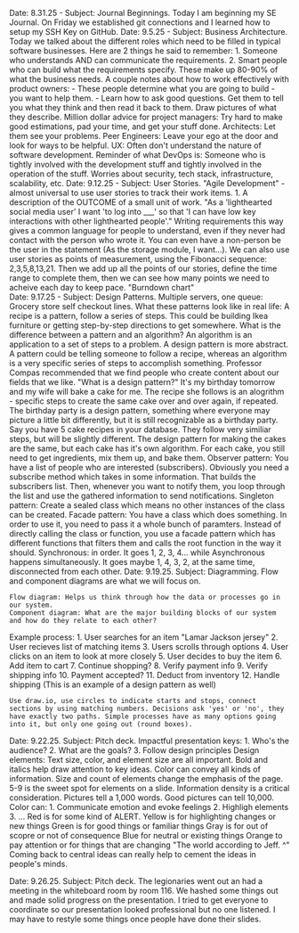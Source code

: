 Date: 8.31.25 - Subject: Journal Beginnings. Today I am beginning my SE Journal. On Friday we established git connections and I learned how to setup my SSH Key on GitHub.
Date: 9.5.25 - Subject: Business Architecture. Today we talked about the different roles which need to be filled in typical software businesses. Here are 2 things he said to remember:
	1. Someone who understands AND can communicate the requirements.
	2. Smart people who can build what the requirements specify.
These make up 80-90% of what the business needs. A couple notes about how to work effectively with product owners:
	- These people determine what you are going to build - you want to help them.
	- Learn how to ask good questions. Get them to tell you what they think and then read it back to them. Draw pictures of what they describe.
Million dollar advice for project managers: Try hard to make good estimations, pad your time, and get your stuff done. 
Architects: Let them see your problems.
Peer Engineers: Leave your ego at the door and look for ways to be helpful.
UX: Often don't understand the nature of software development. 
Reminder of what DevOps is: 
	Someone who is tightly involved with the development stuff and tightly 
	involved in the operation of the stuff. Worries about security, tech 
	stack, infrastructure, scalability, etc.
Date: 9.12.25 - Subject: User Stories. 
	"Agile Development" - almost universal to use user stories to track their work items.
	1. A description of the OUTCOME of a small unit of work.
	"As a 'lighthearted social media user' I want 'to log into ___' so that 'I can have low key interactions with other lighthearted people'."
	Writing requirements this way gives a common language for people to understand, even if they never had contact with the person who wrote it. You can even have a non-person be the user in the statement (As the storage module, I want...). 
	We can also use user stories as points of measurement, using the Fibonacci sequence: 2,3,5,8,13,21. Then we add up all the points of our stories, define the time range to complete them, then we can see how many points we need to acheive each day to keep pace. "Burndown chart" 	
Date: 9.17.25 - Subject: Design Patterns. Multiple servers, one queue: Grocery store self checkout lines. What these patterns look like in real life:
	A recipe is a pattern, follow a series of steps. This could be building Ikea furniture or getting step-by-step directions to get somewhere. 
	What is the difference between a pattern and an algorithm? An algorithm is an application to a set of steps to a problem. A design pattern is more abstract. A pattern could be telling someone to follow a recipe, whereas an algorithm is a very specific series of steps to accomplish something.
	Professor Compas recommended that we find people who create content about our fields that we like. 
	"What is a design pattern?" It's my birthday tomorrow and my wife will bake a cake for me. The recipe she follows is an alogrithm - specific steps to create the same cake over and over again, if repeated. The birthday party is a design pattern, something where everyone may picture a little bit differently, but it is still recognizable as a birthday party. Say you have 5 cake recipes in your database. They follow very similiar steps, but will be slightly different. The design pattern for making the cakes are the same, but each cake has it's own algorithm. For each cake, you still need to get ingredients, mix them up, and bake them. 
	Observer pattern: You have a list of people who are interested (subscribers). Obviously you need a subscribe method which takes in some information. That builds the subscribers list. Then, whenever you want to notify them, you loop through the list and use the gathered information to send notifications. 
	Singleton pattern: Create a sealed class which means no other instances of the class can be created. 
	Facade pattern: You have a class which does something. In order to use it, you need to pass it a whole bunch of paramters. Instead of directly calling the class or function, you use a facade pattern which has different functions that filters them and calls the root function in the way it should. 
	Synchronous: in order. It goes 1, 2, 3, 4... while Asynchronous happens simultaneously. It goes maybe 1, 4, 3, 2, at the same time, disconnected from each other. 
Date: 9.19.25. Subject: Diagramming. 
	Flow and component diagrams are what we will focus on. 
	
	Flow diagram: Helps us think through how the data or processes go in our system.
	Component diagram: What are the major building blocks of our system and how do they relate to each other?

Example process:
	1. User searches for an item "Lamar Jackson jersey"
	2. User recieves list of matching items
	3. Users scrolls through options
	4. User clicks on an item to look at more closely
	5. User decides to buy the item
	6. Add item to cart
	7. Continue shopping?
	8. Verify payment info
	9. Verify shipping info
	10. Payment accepted?
	11. Deduct from inventory
	12. Handle shipping
(This is an example of a design pattern as well)

	Use draw.io, use circles to indicate starts and stops, connect sections by using matching numbers. Decisions ask 'yes' or 'no', they have exactly two paths. Simple processes have as many options going into it, but only one going out (round boxes). 
Date: 9.22.25. Subject: Pitch deck. 
	Impactful presentation keys: 
		1. Who's the audience?
		2. What are the goals?
		3. Follow design principles
	Design elements: Text size, color, and element size are all important. Bold and italics help draw attention to key ideas. Color can convey all kinds of information. Size and count of elements change the emphasis of the page. 5-9 is the sweet spot for elements on a slide. Information density is a critical consideration. Pictures tell a 1,000 words. Good pictures can tell 10,000.
	Color can:
		1. Communicate emotion and evoke feelings
		2. Highligh elements
		3. ...
	Red is for some kind of ALERT.
	Yellow is for highlighting changes or new things
	Green is for good things or familiar things
	Gray is for out of scopre or not of consequence
	Blue for neutral or existing things
	Orange to pay attention or for things that are changing
	"The world according to Jeff. ^"
	Coming back to central ideas can really help to cement the ideas in people's minds.
	 
Date: 9.26.25. Subject: Pitch deck.
	The legionaries went out an had a meeting in the whiteboard room by room 116. We hashed some things out and made solid progress on the presentation. I tried to get everyone to coordinate so our presentation looked professional but no one listened. I may have to restyle some things once people have done their slides.
